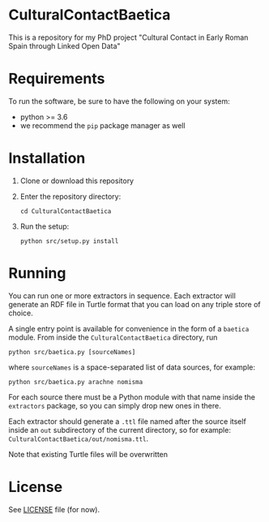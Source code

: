 # CulturalContactBaetica
This is a repository for my PhD project "Cultural Contact in Early Roman Spain through Linked Open Data" 

# Requirements
To run the software, be sure to have the following on your system:
- python >= 3.6
- we recommend the `pip` package manager as well

# Installation
1. Clone or download this repository
2. Enter the repository directory:

       cd CulturalContactBaetica

3. Run the setup:

       python src/setup.py install
    
# Running
You can run one or more extractors in sequence. Each extractor will generate an RDF file in Turtle format that you can load on any triple store of choice.

A single entry point is available for convenience in the form of a `baetica` module. From inside the `CulturalContactBaetica` directory, run

    python src/baetica.py [sourceNames]
    
where `sourceNames` is a space-separated list of data sources, for example:

    python src/baetica.py arachne nomisma
    
For each source there must be a Python module with that name inside the `extractors` package, so you can simply drop new ones in there.

Each extractor should generate a `.ttl` file named after the source itself inside an `out` subdirectory of the current directory, so for example: `CulturalContactBaetica/out/nomisma.ttl`.

Note that existing Turtle files will be overwritten

# License
See [LICENSE](LICENSE) file (for now).
